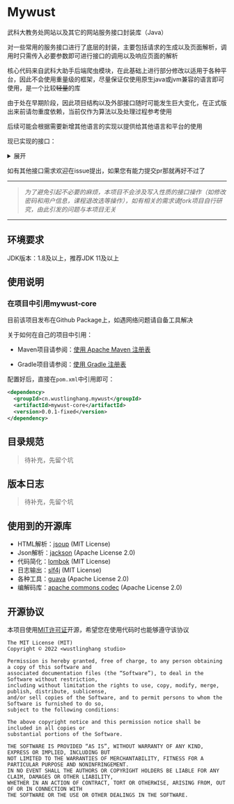 # Mywust

武科大教务处网站以及其它的网站服务接口封装库（Java）

对一些常用的服务接口进行了底层的封装，主要包括请求的生成以及页面解析，调用时只需传入必要参数即可进行接口的调用以及响应页面的解析

核心代码来自武科大助手后端爬虫模块，在此基础上进行部分修改以适用于各种平台，因此不会使用重量级的框架，尽量保证仅使用原生java或jvm兼容的语言即可使用，是一个比较~~轻量~~的库

由于处在早期阶段，因此项目结构以及外部接口随时可能发生巨大变化，在正式版出来前请勿重度依赖，当前仅作为算法以及处理过程参考使用

后续可能会根据需要新增其他语言的实现以提供给其他语言和平台的使用

现已实现的接口：
<details> 
<summary>展开</summary>

- 教务处（本科生）
  - 登录
  - 学生信息获取
  - 成绩查询
  - 课表查询
  - 培养方案获取
  - 缓考申请信息查询
  - 教室课表查询
  - 教师课表查询
- 研究生
  - 登录
  - 学生信息获取
  - 课表查询
  - 成绩查询
  - 培养计划获取
- 物理实验预约系统
  - 登录
  - 实验课表安排查询
  - 成绩查询
- 图书馆
  - 登录
  - 图书详情查询
  - 图书封面Url查询
  - 图书馆藏信息查询
  - 当前借阅、历史借阅、即将逾期借阅信息查询
  - 图书搜索

...and more...
</details>

如有其他接口需求欢迎在issue提出，如果您有能力提交pr那就再好不过了

---

> *为了避免引起不必要的麻烦，本项目不会涉及写入性质的接口操作（如修改密码和用户信息，课程退改选等操作），如有相关的需求请fork项目自行研究，由此引发的问题与本项目无关*

---

## 环境要求

JDK版本：1.8及以上，推荐JDK 11及以上

## 使用说明

### 在项目中引用mywust-core

目前该项目发布在Github Package上，如遇网络问题请自备工具解决

关于如何在自己的项目中引用：

- Maven项目请参阅：[使用 Apache Maven 注册表](https://docs.github.com/zh/packages/working-with-a-github-packages-registry/working-with-the-apache-maven-registry)

- Gradle项目请参阅：[使用 Gradle 注册表](https://docs.github.com/zh/packages/working-with-a-github-packages-registry/working-with-the-gradle-registry)

配置好后，直接在`pom.xml`中引用即可：

```xml
<dependency>
  <groupId>cn.wustlinghang.mywust</groupId>
  <artifactId>mywust-core</artifactId>
  <version>0.0.1-fixed</version>
</dependency>
```

## 目录规范

> 待补充，先留个坑

## 版本日志

> 待补充，先留个坑

## 使用到的开源库

- HTML解析：[jsoup](https://jsoup.org/license) (MIT License)
- Json解析：[jackson](https://github.com/FasterXML) (Apache License 2.0)
- 代码简化：[lombok](https://projectlombok.org/) (MIT License)
- 日志输出：[slf4j](https://www.slf4j.org/) (MIT License)
- 各种工具：[guava](https://guava.dev/) (Apache License 2.0)
- 编解码库：[apache commons codec](https://commons.apache.org/proper/commons-codec/) (Apache License 2.0)

## 开源协议

本项目使用[MIT许可证](https://mit-license.org/)开源，希望您在使用代码时也能够遵守该协议

```plain text
The MIT License (MIT)
Copyright © 2022 <wustlinghang studio>

Permission is hereby granted, free of charge, to any person obtaining a copy of this software and
associated documentation files (the “Software”), to deal in the Software without restriction,
including without limitation the rights to use, copy, modify, merge, publish, distribute, sublicense,
and/or sell copies of the Software, and to permit persons to whom the Software is furnished to do so,
subject to the following conditions:

The above copyright notice and this permission notice shall be included in all copies or
substantial portions of the Software.

THE SOFTWARE IS PROVIDED “AS IS”, WITHOUT WARRANTY OF ANY KIND, EXPRESS OR IMPLIED, INCLUDING BUT
NOT LIMITED TO THE WARRANTIES OF MERCHANTABILITY, FITNESS FOR A PARTICULAR PURPOSE AND NONINFRINGEMENT.
IN NO EVENT SHALL THE AUTHORS OR COPYRIGHT HOLDERS BE LIABLE FOR ANY CLAIM, DAMAGES OR OTHER LIABILITY,
WHETHER IN AN ACTION OF CONTRACT, TORT OR OTHERWISE, ARISING FROM, OUT OF OR IN CONNECTION WITH 
THE SOFTWARE OR THE USE OR OTHER DEALINGS IN THE SOFTWARE.
```